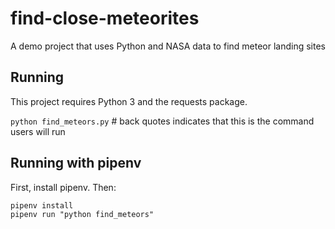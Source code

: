 # find-close-meteorites
A demo project that uses Python and NASA data to find meteor landing sites

## Running

This project requires Python 3 and the requests package.

`python find_meteors.py`		# back quotes indicates that this is the command users will run


## Running with pipenv

First, install pipenv.  Then:

```
pipenv install
pipenv run "python find_meteors"
```
